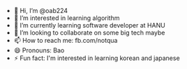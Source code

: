 - 👋 Hi, I’m @oab224
- 👀 I’m interested in learning algorithm
- 🌱 I’m currently learning software developer at HANU
- 💞️ I’m looking to collaborate on some big tech maybe
- 📫 How to reach me: fb.com/notqua
- 😄 Pronouns: Bao
- ⚡ Fun fact: I'm interested in learning korean and japanese

<!---
oab224/oab224 is a ✨ special ✨ repository because its `README.md` (this file) appears on your GitHub profile.
You can click the Preview link to take a look at your changes.
--->
